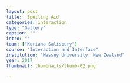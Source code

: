 ```yaml
---
layout: post
title:  Spelling Aid
categories: interaction
type: "Gallery"
caption: ""
intro: ""
team: ["Keriana Salisbury"]
course: "Interaction and Interface"
institution: "Massey University, New Zealand"
year: 2017
thumbnail: thumbnails/thumb-02.png

---
```

